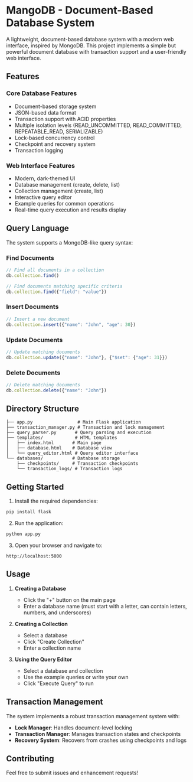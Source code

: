 # MangoDB - Document-Based Database System

A lightweight, document-based database system with a modern web interface, inspired by MongoDB. This project implements a simple but powerful document database with transaction support and a user-friendly web interface.

## Features

### Core Database Features
- Document-based storage system
- JSON-based data format
- Transaction support with ACID properties
- Multiple isolation levels (READ_UNCOMMITTED, READ_COMMITTED, REPEATABLE_READ, SERIALIZABLE)
- Lock-based concurrency control
- Checkpoint and recovery system
- Transaction logging

### Web Interface Features
- Modern, dark-themed UI
- Database management (create, delete, list)
- Collection management (create, list)
- Interactive query editor
- Example queries for common operations
- Real-time query execution and results display

## Query Language

The system supports a MongoDB-like query syntax:

### Find Documents
```javascript
// Find all documents in a collection
db.collection.find()

// Find documents matching specific criteria
db.collection.find({"field": "value"})
```

### Insert Documents
```javascript
// Insert a new document
db.collection.insert({"name": "John", "age": 30})
```

### Update Documents
```javascript
// Update matching documents
db.collection.update({"name": "John"}, {"$set": {"age": 31}})
```

### Delete Documents
```javascript
// Delete matching documents
db.collection.delete({"name": "John"})
```

## Directory Structure
```
├── app.py                 # Main Flask application
├── transaction_manager.py # Transaction and lock management
├── query_parser.py       # Query parsing and execution
├── templates/            # HTML templates
│   ├── index.html       # Main page
│   ├── database.html    # Database view
│   └── query_editor.html # Query editor interface
└── databases/           # Database storage
    ├── checkpoints/     # Transaction checkpoints
    └── transaction_logs/ # Transaction logs
```

## Getting Started

1. Install the required dependencies:
```bash
pip install flask
```

2. Run the application:
```bash
python app.py
```

3. Open your browser and navigate to:
```
http://localhost:5000
```

## Usage

1. **Creating a Database**
   - Click the "+" button on the main page
   - Enter a database name (must start with a letter, can contain letters, numbers, and underscores)

2. **Creating a Collection**
   - Select a database
   - Click "Create Collection"
   - Enter a collection name

3. **Using the Query Editor**
   - Select a database and collection
   - Use the example queries or write your own
   - Click "Execute Query" to run

## Transaction Management

The system implements a robust transaction management system with:

- **Lock Manager**: Handles document-level locking
- **Transaction Manager**: Manages transaction states and checkpoints
- **Recovery System**: Recovers from crashes using checkpoints and logs

## Contributing

Feel free to submit issues and enhancement requests! 